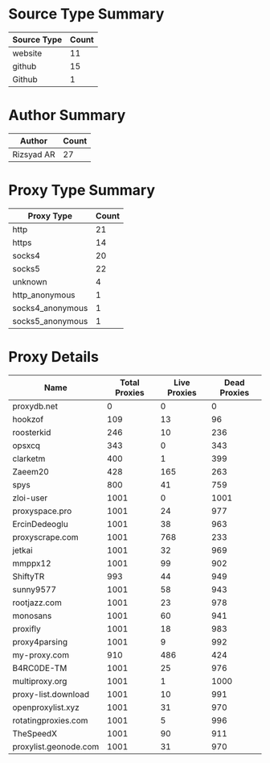 # Source Type Summary

| Source Type | Count |
|-------------|-------|
| website | 11 |
| github | 15 |
| Github | 1 |


# Author Summary

| Author | Count |
|--------|-------|
| Rizsyad AR | 27 |


# Proxy Type Summary

| Proxy Type | Count |
|------------|-------|
| http | 21 |
| https | 14 |
| socks4 | 20 |
| socks5 | 22 |
| unknown | 4 |
| http_anonymous | 1 |
| socks4_anonymous | 1 |
| socks5_anonymous | 1 |


# Proxy Details

| Name | Total Proxies | Live Proxies | Dead Proxies |
|------|---------------|--------------|---------------|
| proxydb.net | 0 | 0 | 0 |
| hookzof | 109 | 13 | 96 |
| roosterkid | 246 | 10 | 236 |
| opsxcq | 343 | 0 | 343 |
| clarketm | 400 | 1 | 399 |
| Zaeem20 | 428 | 165 | 263 |
| spys | 800 | 41 | 759 |
| zloi-user | 1001 | 0 | 1001 |
| proxyspace.pro | 1001 | 24 | 977 |
| ErcinDedeoglu | 1001 | 38 | 963 |
| proxyscrape.com | 1001 | 768 | 233 |
| jetkai | 1001 | 32 | 969 |
| mmppx12 | 1001 | 99 | 902 |
| ShiftyTR | 993 | 44 | 949 |
| sunny9577 | 1001 | 58 | 943 |
| rootjazz.com | 1001 | 23 | 978 |
| monosans | 1001 | 60 | 941 |
| proxifly | 1001 | 18 | 983 |
| proxy4parsing | 1001 | 9 | 992 |
| my-proxy.com | 910 | 486 | 424 |
| B4RC0DE-TM | 1001 | 25 | 976 |
| multiproxy.org | 1001 | 1 | 1000 |
| proxy-list.download | 1001 | 10 | 991 |
| openproxylist.xyz | 1001 | 31 | 970 |
| rotatingproxies.com | 1001 | 5 | 996 |
| TheSpeedX | 1001 | 90 | 911 |
| proxylist.geonode.com | 1001 | 31 | 970 |
